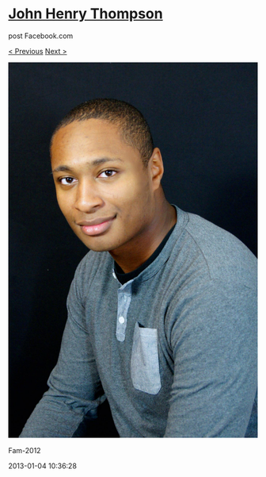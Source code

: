 # [John Henry Thompson](../README.md)
post Facebook.com

[< Previous](2013-01-04-1.md) [Next >](2013-01-03-1.md)

[![](../media/2013-01-04/Fam-2013.jpg)](../README.md)

Fam-2012

2013-01-04 10:36:28